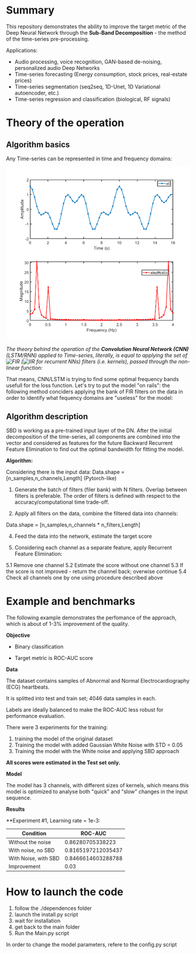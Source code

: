 # Summary

This repository demonstrates the ability to improve the target metric of the Deep Neural Network through the **Sub-Band Decomposition** - the method of the time-series pre-processing.

Applications:

* Audio processing, voice recognition, GAN-based de-noising, personalized audio Deep Networks
* Time-series forecasting (Energy consumption, stock prices, real-estate prices)
* Time-series segmentation (seq2seq, 1D-Unet, 1D Variational autoencoder, etc.)
* Time-series regression and classification (biological, RF signals)

# Theory of the operation

## Algorithm basics

Any Time-series can be represented in time and frequency domains:

![FFT](/pictures/fft.png)

_The theory behind the operation of the **Convolution Neural Network (CNN)** (LSTM/RNN) applied to Time-series, literally, is equal to applying the set of ![FIR](https://en.wikipedia.org/wiki/Finite_impulse_response) (![IIR](https://en.wikipedia.org/wiki/Infinite_impulse_response) for recurrent NNs) filters (i.e. kernels), passed through the non-linear function:_



That means, CNN/LSTM is trying to find some optimal frequency bands usefull for the loss function. Let's try to put the model "on rails": the following method conciders applying the bank of FIR filters on the data in order to identify what fequency domains are "useless" for the model:




## Algorithm description

SBD is working as a pre-trained input layer of the DN. After the initial decomposition of the time-series, all components are combined into the vector and considered as features for the future Backward Recurrent Feature Elimination to find out the optimal bandwidth for fitting the model.

**Algorithm:**

Considering there is the input data: 
Data.shape = [n_samples,n_channels,Length] (Pytorch-like)

1. Generate the batch of filters (filer bank) with N filters. Overlap between filters is preferable. The order of filters is defined with respect to the accuracy/computational time trade-off. 

2. Apply all filters on the data, combine the filtered data into channels:

Data.shape = [n_samples,n_channels * n_filters,Length]

4. Feed the data into the network, estimate the target score

5. Considering each channel as a separate feature, apply Recurrent Feature Elimination:
  
  5.1 Remove one channel
  5.2 Estimate the score without one channel
  5.3 If the score is not improved - return the channel back; overwise continue
  5.4 Check all channels one by one using procedure described above


# Example and benchmarks

The following example demonstrates the perfomance of the approach, which is about of 1-3% improvement of the quality.


**Objective**

- Binary classification

- Target metric is ROC-AUC score


**Data**

The dataset contains samples of Abnormal and Normal Electrocardiography (ECG) heartbeats.

It is splitted into test and train set; 4046 data samples in each. 

Labels are ideally balanced to make the ROC-AUC less robust for performance evaluation.

There were 3 experiments for the training:
1. training the model of the original dataset
2. Training the model with added Gaussian White Noise with STD = 0.05
3. Training the model with the White noise and applying SBD approach

**All scores were estimated in the Test set only.**

**Model**

The model has 3 channels, with different sizes of kernels, which means this model is optimized to analyse both "quick" and "slow" changes in the input sequence.




**Results**

**Experiment #1, Learning rate = 1e-3:

| Condition             | ROC-AUC             |
| --------------------- | ------------------- |
| Without the noise     | 0.86280705338223    |
| With noise, no SBD    | 0.8165197212035437  |
| With Noise, with SBD  | 0.8466614603288788  |
| Improvement           | 0.03                | 


# How to launch the code

1. follow the ./dependences folder
2. launch the install.py script
3. wait for installation
3. get back to the main folder
4. Run the Main.py script

In order to change the model parameters, refere to the config.py script
